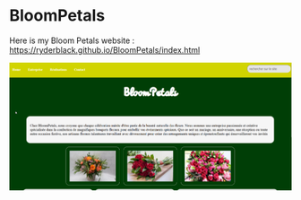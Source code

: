 # BloomPetals

Here is my Bloom Petals website : https://ryderblack.github.io/BloomPetals/index.html

<img src="./assets/images/screenshotBloomPetals.png" />
